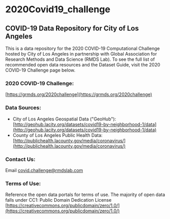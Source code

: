 # 2020Covid19_challenge
## **COVID-19 Data Repository for City of Los Angeles**
This is a data repository for the 2020 COVID-19 Computational Challenge hosted by City of Los Angeles in partnership with Global Association for Research Methods and Data Science (RMDS Lab). To see the full list of recommended open data resources and the Dataset Guide, visit the 2020 COVID-19 Challenge page below. 
### **2020 COVID-19 Challenge:** 
[https://grmds.org/2020challenge](https://grmds.org/2020challenge)
### **Data Sources:**
- City of Los Angeles Geospatial Data ("GeoHub"): [http://geohub.lacity.org/datasets/covid19-by-neighborhood-1/data](http://geohub.lacity.org/datasets/covid19-by-neighborhood-1/data)
- County of Los Angeles Public Health Data: [http://publichealth.lacounty.gov/media/coronavirus/](http://publichealth.lacounty.gov/media/coronavirus/)
### **Contact Us:**
Email covid.challenge@rmdslab.com
### **Terms of Use:**
Reference the open data portals for terms of use. The majority of open data falls under CC1: Public Domain Dedication License [https://creativecommons.org/publicdomain/zero/1.0/](https://creativecommons.org/publicdomain/zero/1.0/)
